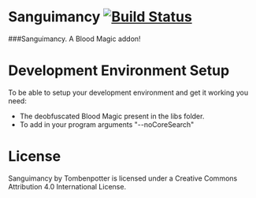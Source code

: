 Sanguimancy [![Build Status](http://tehnut.info/jenkins/job/Sanguimancy/badge/icon)](http://tehnut.info/jenkins/job/Sanguimancy/)
=============

###Sanguimancy. A Blood Magic addon!

# Development Environment Setup
To be able to setup your development environment and get it working you need:
* The deobfuscated Blood Magic present in the libs folder.
* To add in your program arguments "--noCoreSearch"

# License
Sanguimancy by Tombenpotter is licensed under a Creative Commons Attribution 4.0 International License.
